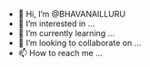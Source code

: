 - 👋 Hi, I’m @BHAVANAILLURU
- 👀 I’m interested in ...
- 🌱 I’m currently learning ...
- 💞️ I’m looking to collaborate on ...
- 📫 How to reach me ...

<!---
BHAVANAILLURU/BHAVANAILLURU is a ✨ special ✨ repository because its `README.md` (this file) appears on your GitHub profile.
You can click the Preview link to take a look at your changes.
--->
